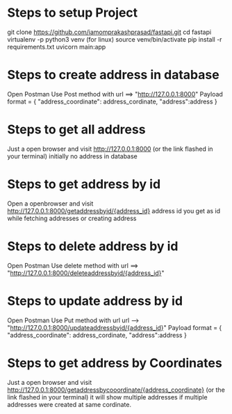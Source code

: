 # Steps to setup Project
git clone https://github.com/iamomprakashprasad/fastapi.git
cd fastapi
virtualenv -p python3 venv (for linux)
source venv/bin/activate
pip install -r requirements.txt
uvicorn main:app


# Steps to create address in database
Open Postman
Use Post method with url ==> "http://127.0.0.1:8000"
Payload format = {
    "address_coordinate": address_cordinate,
    "address":address
    }

# Steps to get all address
Just a open browser and visit http://127.0.0.1:8000 (or the link flashed in your terminal)
initially no address in database

# Steps to get address by id 
Open a openbrowser and visit http://127.0.0.1:8000/getaddressbyid/{address_id}  address id you get as id while fetching addresses or creating address


# Steps to delete address by id
Open Postman
Use delete method with url ==> "http://127.0.0.1:8000/deleteaddressbyid/{address_id}"

# Steps to update address by id
Open Postman 
Use Put method with url url --> "http://127.0.0.1:8000/updateaddressbyid/{address_id}"
Payload format = {
    "address_coordinate": address_cordinate,
    "address":address
    }

# Steps to get address by Coordinates
Just a open browser and visit http://127.0.0.1:8000/getaddressbycooordinate/{address_coordinate} (or the link flashed in your terminal)
it will show multiple addresses if multiple addresses were created at same cordinate.
